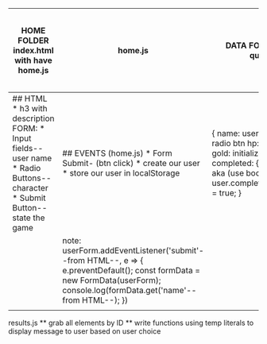 | HOME FOLDER index.html with have home.js                                                                                     | home.js                                                                                                                                                                        | DATA FOLDER data-quest.js                                                                                                                                             | QUEST FOLDER index.html quest.js | MAP FOLDER index.html map.js import quest-data in map.js           | INDIVIDUAL  QUEST  PAGE(QUEST DETAIL PAGE) ** this has 3 different URLS **                                                                               | RESULTS | NOTES                                                                                                                      |   |
|------------------------------------------------------------------------------------------------------------------------------|--------------------------------------------------------------------------------------------------------------------------------------------------------------------------------|-----------------------------------------------------------------------------------------------------------------------------------------------------------------------|----------------------------------|--------------------------------------------------------------------|----------------------------------------------------------------------------------------------------------------------------------------------------------|---------|----------------------------------------------------------------------------------------------------------------------------|---|
| ## HTML * h3 with description FORM: * Input fields-- user name * Radio Buttons-- character * Submit Button-- state the game  | ## EVENTS (home.js) * Form Submit- (btn click)   * create our user    * store our user in localStorage                                                                         | { name: user input race:from radio btn hp: initialize @ 35 gold: initialize @ 0 completed: {  'quest': true } aka (use boolean) user.completed[questname] = true;   } |                                  | * links for each quest    on map.     * `./quest/?id=${quest_id}`; | ## HTML ELEMENTS  * h3 with name of the quest  * img showing the quest img  * <p> or <span> with description  * 3 radio btns with choices   * submit btn |         | **URL search window  windown.location.search booger = new URLSearchParams(window.location.search); booger.get('selected'); |   |
|                                                                                                                              | note:   userForm.addEventListener('submit'--from HTML--, e => { e.preventDefault(); const formData = new FormData(userForm); console.log(formData.get('name'--from HTML--); }) |                                                                                                                                                                       | quest.js  import findById        | make a for loop and loop through  `./quest/?id=${quest_id}`;       | build data for game  FILES:  * monsters  * hairy dragon   * treasure                                                                                     |         |                                                                                                                            |   |
|                                                                                                                              |                                                                                                                                                                                |                                                                                                                                                                       |                                  |                                                                    |                                                                                                                                                          |         |                                                                                                                            |   |

results.js
** grab all elements by ID
** write functions using temp literals to display message to user
based on user choice


